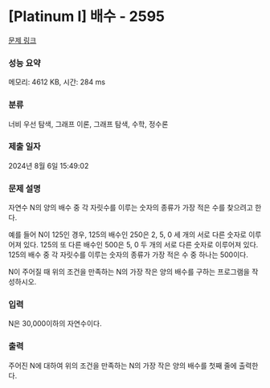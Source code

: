 # [Platinum I] 배수 - 2595 

[문제 링크](https://www.acmicpc.net/problem/2595) 

### 성능 요약

메모리: 4612 KB, 시간: 284 ms

### 분류

너비 우선 탐색, 그래프 이론, 그래프 탐색, 수학, 정수론

### 제출 일자

2024년 8월 6일 15:49:02

### 문제 설명

<p>자연수 N의 양의 배수 중 각 자릿수를 이루는 숫자의 종류가 가장 적은 수를 찾으려고 한다.</p>

<p>예를 들어 N이 125인 경우, 125의 배수인 250은 2, 5, 0 세 개의 서로 다른 숫자로 이루어져 있다. 125의 또 다른 배수인 500은 5, 0 두 개의 서로 다른 숫자로 이루어져 있다. 125의 배수 중 각 자릿수를 이루는 숫자의 종류가 가장 적은 수 중 하나는 500이다.</p>

<p>N이 주어질 때 위의 조건을 만족하는 N의 가장 작은 양의 배수를 구하는 프로그램을 작성하시오.</p>

### 입력 

 <p>N은 30,000이하의 자연수이다.</p>

### 출력 

 <p>주어진 N에 대하여 위의 조건을 만족하는 N의 가장 작은 양의 배수를 첫째 줄에 출력한다.</p>

